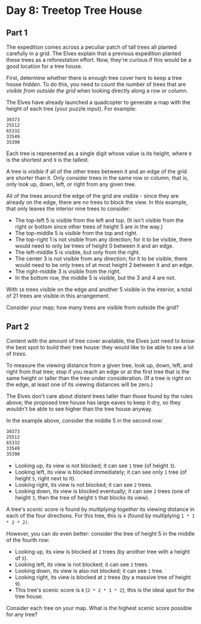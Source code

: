 # Day 8: Treetop Tree House

## Part 1

The expedition comes across a peculiar patch of tall trees all planted carefully in a grid.
The Elves explain that a previous expedition planted these trees as a reforestation effort.
Now, they're curious if this would be a good location for a tree house.

First, determine whether there is enough tree cover here to keep a tree house *hidden*.
To do this, you need to count the number of trees that are *visible from
outside the grid* when looking directly along a row or column.

The Elves have already launched a quadcopter to generate a map with the height
of each tree (your puzzle input). For example:

```example_input.txt
30373
25512
65332
33549
35390
```

Each tree is represented as a single digit whose value is its height, where `0`
is the shortest and `9` is the tallest.

A tree is *visible* if all of the other trees between it and an edge of the
grid are *shorter* than it. Only consider trees in the same row or column; that
is, only look up, down, left, or right from any given tree.

All of the trees around the edge of the grid are visible -
since they are already on the edge,
there are no trees to block the view.
In this example, that only leaves the interior nine trees to consider:

- The top-left 5 is visible from the left and top.
  (It isn't visible from the right or bottom since other trees of height 5 are in the way.)
- The top-middle 5 is visible from the top and right.
- The top-right 1 is not visible from any direction;
  for it to be visible, there would need to only be trees of height 0 between it and an edge.
- The left-middle 5 is visible, but only from the right.
- The center 3 is not visible from any direction;
  for it to be visible, there would need to be only trees of at most height 2 between it and an edge.
- The right-middle 3 is visible from the right.
- In the bottom row, the middle 5 is visible, but the 3 and 4 are not.

With `16` trees visible on the edge and another 5 visible in the interior, a
total of 21 trees are visible in this arrangement.

Consider your map; how many trees are visible from outside the grid?

## Part 2

Content with the amount of tree cover available, the Elves just need to know
the best spot to build their tree house: they would like to be able to see a
lot of *trees*.

To measure the viewing distance from a given tree, look up, down, left, and
right from that tree; stop if you reach an edge or at the first tree that is
the same height or taller than the tree under consideration.
(If a tree is right on the edge, at least one of its viewing distances will be zero.)

The Elves don't care about distant trees taller than those found by the rules
above; the proposed tree house has large eaves to keep it dry, so they wouldn't
be able to see higher than the tree house anyway.

In the example above, consider the middle 5 in the second row:

```example_input.txt
30373
25512
65332
33549
35390
```

- Looking up, its view is not blocked;
  it can see `1` tree (of height `3`).
- Looking left, its view is blocked immediately;
  it can see only `1` tree (of height `5`, right next to it).
- Looking right, its view is not blocked;
  it can see `2` trees.
- Looking down, its view is blocked eventually;
  it can see `2` trees (one of height `3`, then the tree of height `5` that blocks its view).

A tree's *scenic score* is found by *multiplying together* its viewing distance
in each of the four directions. For this tree, this is `4` (found by
multiplying `1 * 1 * 2 * 2)`.

However, you can do even better: consider the tree of height 5 in the middle of the fourth row:

- Looking up, its view is blocked at `2` trees (by another tree with a height of `5`).
- Looking left, its view is not blocked; it can see `2` trees.
- Looking down, its view is also not blocked; it can see `1` tree.
- Looking right, its view is blocked at `2` trees (by a massive tree of height `9`).
- This tree's scenic score is `8` (`2 * 2 * 1 * 2`); this is the ideal spot for the tree house.

Consider each tree on your map. What is the highest scenic score possible for any tree?
